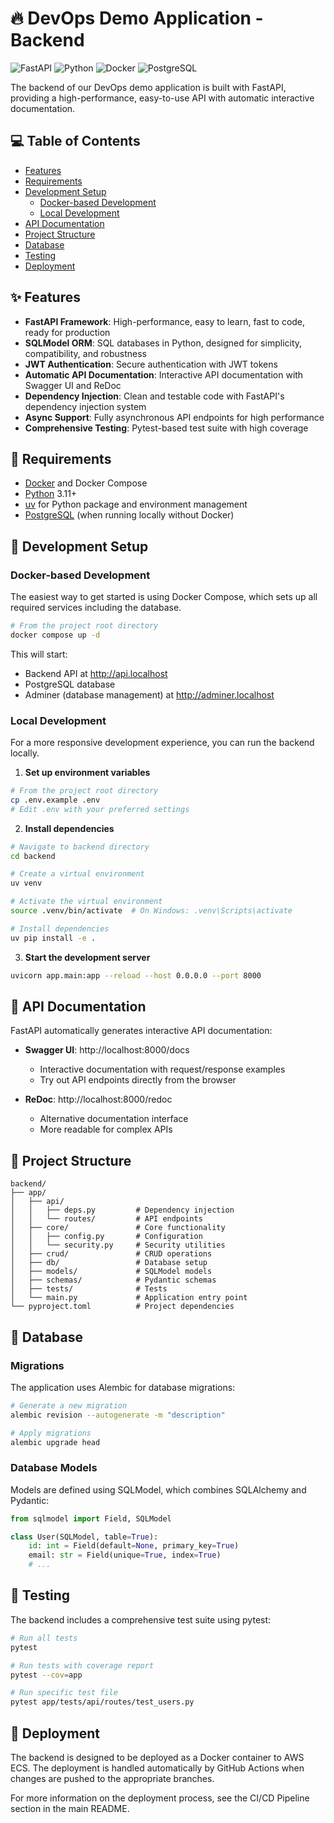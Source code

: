 # 🔥 DevOps Demo Application - Backend

![FastAPI](https://img.shields.io/badge/FastAPI-005571?style=for-the-badge&logo=fastapi) ![Python](https://img.shields.io/badge/Python-3776AB?style=for-the-badge&logo=python&logoColor=white) ![Docker](https://img.shields.io/badge/Docker-2496ED?style=for-the-badge&logo=docker&logoColor=white) ![PostgreSQL](https://img.shields.io/badge/PostgreSQL-4169E1?style=for-the-badge&logo=postgresql&logoColor=white)

The backend of our DevOps demo application is built with FastAPI, providing a high-performance, easy-to-use API with automatic interactive documentation.

## 💻 Table of Contents

- [Features](#-features)
- [Requirements](#-requirements)
- [Development Setup](#-development-setup)
  - [Docker-based Development](#docker-based-development)
  - [Local Development](#local-development)
- [API Documentation](#-api-documentation)
- [Project Structure](#-project-structure)
- [Database](#-database)
- [Testing](#-testing)
- [Deployment](#-deployment)

## ✨ Features

- **FastAPI Framework**: High-performance, easy to learn, fast to code, ready for production
- **SQLModel ORM**: SQL databases in Python, designed for simplicity, compatibility, and robustness
- **JWT Authentication**: Secure authentication with JWT tokens
- **Automatic API Documentation**: Interactive API documentation with Swagger UI and ReDoc
- **Dependency Injection**: Clean and testable code with FastAPI's dependency injection system
- **Async Support**: Fully asynchronous API endpoints for high performance
- **Comprehensive Testing**: Pytest-based test suite with high coverage

## 📍 Requirements

- [Docker](https://www.docker.com/) and Docker Compose
- [Python](https://www.python.org/) 3.11+
- [uv](https://github.com/astral-sh/uv/) for Python package and environment management
- [PostgreSQL](https://www.postgresql.org/) (when running locally without Docker)

## 🔧 Development Setup

### Docker-based Development

The easiest way to get started is using Docker Compose, which sets up all required services including the database.

```bash
# From the project root directory
docker compose up -d
```

This will start:

- Backend API at http://api.localhost
- PostgreSQL database
- Adminer (database management) at http://adminer.localhost

### Local Development

For a more responsive development experience, you can run the backend locally.

1. **Set up environment variables**

```bash
# From the project root directory
cp .env.example .env
# Edit .env with your preferred settings
```

2. **Install dependencies**

```bash
# Navigate to backend directory
cd backend

# Create a virtual environment
uv venv

# Activate the virtual environment
source .venv/bin/activate  # On Windows: .venv\Scripts\activate

# Install dependencies
uv pip install -e .
```

3. **Start the development server**

```bash
uvicorn app.main:app --reload --host 0.0.0.0 --port 8000
```

## 📖 API Documentation

FastAPI automatically generates interactive API documentation:

- **Swagger UI**: http://localhost:8000/docs

  - Interactive documentation with request/response examples
  - Try out API endpoints directly from the browser

- **ReDoc**: http://localhost:8000/redoc
  - Alternative documentation interface
  - More readable for complex APIs

## 📂 Project Structure

```
backend/
├── app/
│   ├── api/
│   │   ├── deps.py         # Dependency injection
│   │   └── routes/         # API endpoints
│   ├── core/               # Core functionality
│   │   ├── config.py       # Configuration
│   │   └── security.py     # Security utilities
│   ├── crud/               # CRUD operations
│   ├── db/                 # Database setup
│   ├── models/             # SQLModel models
│   ├── schemas/            # Pydantic schemas
│   ├── tests/              # Tests
│   └── main.py             # Application entry point
└── pyproject.toml          # Project dependencies
```

## 💾 Database

### Migrations

The application uses Alembic for database migrations:

```bash
# Generate a new migration
alembic revision --autogenerate -m "description"

# Apply migrations
alembic upgrade head
```

### Database Models

Models are defined using SQLModel, which combines SQLAlchemy and Pydantic:

```python
from sqlmodel import Field, SQLModel

class User(SQLModel, table=True):
    id: int = Field(default=None, primary_key=True)
    email: str = Field(unique=True, index=True)
    # ...
```

## 🧪 Testing

The backend includes a comprehensive test suite using pytest:

```bash
# Run all tests
pytest

# Run tests with coverage report
pytest --cov=app

# Run specific test file
pytest app/tests/api/routes/test_users.py
```

## 🚀 Deployment

The backend is designed to be deployed as a Docker container to AWS ECS. The deployment is handled automatically by GitHub Actions when changes are pushed to the appropriate branches.

For more information on the deployment process, see the CI/CD Pipeline section in the main README.
